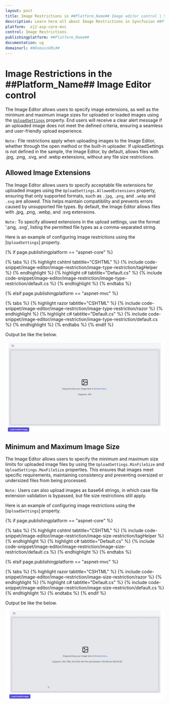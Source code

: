 ```yaml
---
layout: post
title: Image Restrictions in ##Platform_Name## Image editor control | Syncfusion
description: Learn here all about Image Restrictions in Syncfusion ##Platform_Name## Image editor control of Syncfusion Essential JS 2 and more.
platform:  ej2-asp-core-mvc
control: Image Restrictions 
publishingplatform: ##Platform_Name##
documentation: ug
domainurl: ##DomainURL##
---
```


# Image Restrictions in the ##Platform_Name## Image Editor control

The Image Editor allows users to specify image extensions, as well as the minimum and maximum image sizes for uploaded or loaded images using the [`UploadSettings`](https://help.syncfusion.com/cr/aspnetmvc-js2/Syncfusion.EJ2.ImageEditor.ImageEditor.html#Syncfusion_EJ2_ImageEditor_ImageEditor_UploadSettings) property. End users will receive a clear alert message if an uploaded image does not meet the defined criteria, ensuring a seamless and user-friendly upload experience.

`Note:` File restrictions apply when uploading images to the Image Editor, whether through the open method or the built-in uploader. If uploadSettings is not defined in the sample, the Image Editor, by default, allows files with .jpg, .png, .svg, and .webp extensions, without any file size restrictions.

## Allowed Image Extensions

The Image Editor allows users to specify acceptable file extensions for uploaded images using the `UploadSettings.AllowedExtensions` property, ensuring that only supported formats, such as `.jpg`, `.png`, and `.webp` and `.svg` are allowed. This helps maintain compatibility and prevents errors caused by unsupported file types. By default, the Image Editor allows files with .jpg, .png, .webp, and .svg extensions.

`Note:` To specify allowed extensions in the upload settings, use the format '.png, .svg', listing the permitted file types as a comma-separated string.

Here is an example of configuring image restrictions using the [`UploadSettings`] property.

{% if page.publishingplatform == "aspnet-core" %}

{% tabs %}
{% highlight cshtml tabtitle="CSHTML" %}
{% include code-snippet/image-editor/image-restriction/image-type-restriction/tagHelper %}
{% endhighlight %}
{% highlight c# tabtitle="Default.cs" %}
{% include code-snippet/image-editor/image-restriction/image-type-restriction/default.cs %}
{% endhighlight %}
{% endtabs %}

{% elsif page.publishingplatform == "aspnet-mvc" %}

{% tabs %}
{% highlight razor tabtitle="CSHTML" %}
{% include code-snippet/image-editor/image-restriction/image-type-restriction/razor %}
{% endhighlight %}
{% highlight c# tabtitle="Default.cs" %}
{% include code-snippet/image-editor/image-restriction/image-type-restriction/default.cs %}
{% endhighlight %}
{% endtabs %}
{% endif %}

Output be like the below.

![ImageEditor Sample](images/file-type-restriction.png)

## Minimum and Maximum Image Size

The Image Editor allows users to specify the minimum and maximum size limits for uploaded image files by using the `UploadSettings.MinFileSize` and `UploadSettings.MaxFileSize` properties. This ensures that images meet specific requirements, maintaining consistency and preventing oversized or undersized files from being processed.

`Note:` Users can also upload images as base64 strings, in which case file extension validation is bypassed, but file size restrictions still apply.

Here is an example of configuring image restrictions using the [`UploadSettings`] property.

{% if page.publishingplatform == "aspnet-core" %}

{% tabs %}
{% highlight cshtml tabtitle="CSHTML" %}
{% include code-snippet/image-editor/image-restriction/image-size-restriction/tagHelper %}
{% endhighlight %}
{% highlight c# tabtitle="Default.cs" %}
{% include code-snippet/image-editor/image-restriction/image-size-restriction/default.cs %}
{% endhighlight %}
{% endtabs %}

{% elsif page.publishingplatform == "aspnet-mvc" %}

{% tabs %}
{% highlight razor tabtitle="CSHTML" %}
{% include code-snippet/image-editor/image-restriction/image-size-restriction/razor %}
{% endhighlight %}
{% highlight c# tabtitle="Default.cs" %}
{% include code-snippet/image-editor/image-restriction/image-size-restriction/default.cs %}
{% endhighlight %}
{% endtabs %}
{% endif %}

Output be like the below.

![ImageEditor Sample](images/file-size-restriction.png)